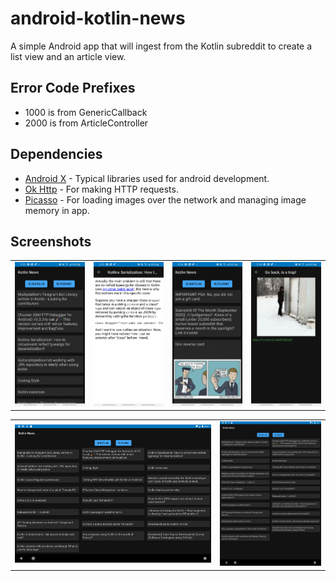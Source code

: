 # android-kotlin-news
A simple Android app that will ingest from the Kotlin subreddit to create a list view and an article view.

## Error Code Prefixes
 - 1000 is from GenericCallback
 - 2000 is from ArticleController

## Dependencies
 - [Android X](https://developer.android.com/jetpack/androidx) - Typical libraries used for android development.
 - [Ok Http](https://square.github.io/okhttp/) - For making HTTP requests.
 - [Picasso](https://square.github.io/picasso/) - For loading images over the network and managing image memory in app.

## Screenshots
<table style="width:100%">
	<tr>
		<td width="25%"><img src="https://raw.githubusercontent.com/wesley-crick/android-kotlin-news/main/Screenshots/device-2020-10-01-155246.png" width="100%"></td>
		<td width="25%"><img src="https://raw.githubusercontent.com/wesley-crick/android-kotlin-news/main/Screenshots/device-2020-10-01-155343.png" width="100%"></td>
		<td width="25%"><img src="https://raw.githubusercontent.com/wesley-crick/android-kotlin-news/main/Screenshots/device-2020-10-01-155411.png" width="100%"></td>
		<td width="25%"><img src="https://raw.githubusercontent.com/wesley-crick/android-kotlin-news/main/Screenshots/device-2020-10-01-155447.png" width="100%"></td>
	</tr>
</table>
<table>
	<tr>
		<td width="65%"><img src="https://raw.githubusercontent.com/wesley-crick/android-kotlin-news/main/Screenshots/device-2020-10-01-155715.png" width="100%"></td>
		<td width="35%"><img src="https://raw.githubusercontent.com/wesley-crick/android-kotlin-news/main/Screenshots/device-2020-10-01-155737.png" width="100%"></td>
	</tr>
</table>
